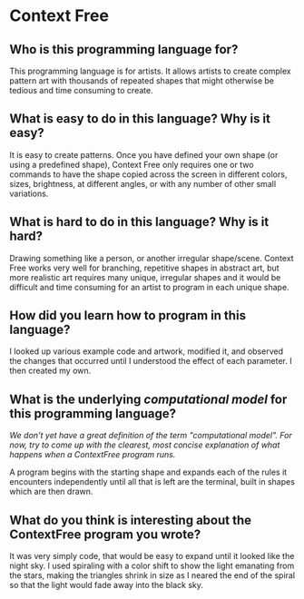 # Context Free

##  Who is this programming language for?

This programming language is for artists. It allows artists to create complex pattern art with thousands of repeated shapes that might otherwise be tedious and time consuming to create.


## What is easy to do in this language? Why is it easy?

It is easy to create patterns. Once you have defined your own shape (or using a predefined shape), Context Free only requires one or two commands to have the shape copied across the screen in different colors, sizes, brightness, at different angles, or with any number of other small variations.


## What is hard to do in this language? Why is it hard?

Drawing something like a person, or another irregular shape/scene. Context Free works very well for branching, repetitive shapes in abstract art, but more realistic art requires many unique, irregular shapes and it would be difficult and time consuming for an artist to program in each unique shape.

## How did you learn how to program in this language?

I looked up various example code and artwork, modified it, and observed the changes that occurred until I understood the effect of each parameter. I then created my own.


## What is the underlying _computational model_ for this programming language? 
_We don't yet have a great definition of the term "computational model". 
For now, try to come up with the clearest, most concise explanation of what 
happens when a ContextFree program runs._

A program begins with the starting shape and expands each of the rules it encounters independently until all that is left are the terminal, built in shapes which are then drawn.


## What do you think is interesting about the ContextFree program you wrote?

It was very simply code, that would be easy to expand until it looked like the night sky. I used spiraling with a color shift to show the light emanating from the stars, making the triangles shrink in size as I neared the end of the spiral so that the light would fade away into the black sky. 